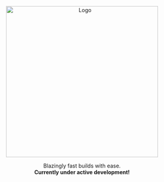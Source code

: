 <p align="center">
  <img src="https://github.com/user-attachments/assets/e9c34a53-8542-4121-8f22-0f919af52486" alt="Logo" width="400">
</p>
<p align="center">
  Blazingly fast builds with ease.
  <br />
  <strong>Currently under active development!</strong>
</p>
